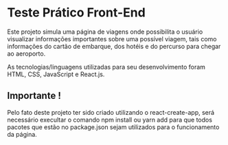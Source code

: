 # Teste Prático Front-End 

Este projeto simula uma página de viagens onde possibilita o usuário visualizar informações importantes sobre
uma possível viagem, tais como informações do cartão de embarque, dos hotéis e do percurso para chegar ao aeroporto.

As tecnologias/linguagens utilizadas para seu desenvolvimento foram HTML, CSS, JavaScript e React.js.

## Importante !
Pelo fato deste projeto ter sido criado utilizando o react-create-app, será necessário execultar o comando npm install
ou yarn add para que todos pacotes que estão no package.json sejam utilizados para o funcionamento da página.

